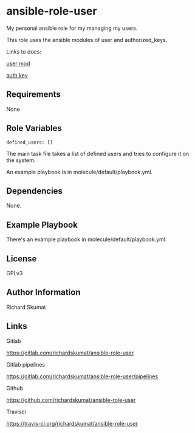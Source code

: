 ansible-role-user
=========

My personal ansible role for my managing my users.

This role uses the ansible modules of user and
authorized_keys.

Links to docs:

[user mod](https://docs.ansible.com/ansible/latest/modules/user_module.html)

[auth key](https://docs.ansible.com/ansible/latest/modules/authorized_key_module.html)

Requirements
------------

None

Role Variables
--------------

```
defined_users: []
```

The main task file takes a list of defined users and tries to configure it
on the system.

An example playbook is in molecule/default/playbook.yml.


Dependencies
------------

None.

Example Playbook
----------------

There's an example playbook in molecule/default/playbook.yml.

License
-------

GPLv3

Author Information
------------------

Richard Skumat

Links
-----

Gitlab

https://gitlab.com/richardskumat/ansible-role-user

Gitlab pipelines

https://gitlab.com/richardskumat/ansible-role-user/pipelines

Github

https://github.com/richardskumat/ansible-role-user

Travisci

https://travis-ci.org/richardskumat/ansible-role-user
